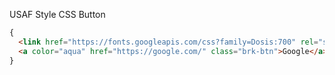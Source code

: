 USAF Style CSS Button

```HTML
{
  <link href="https://fonts.googleapis.com/css?family=Dosis:700" rel="stylesheet">
  <a color="aqua" href="https://google.com/" class="brk-btn">Google</a>
}
```

